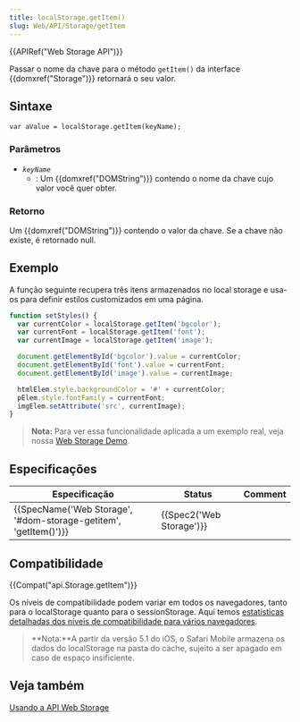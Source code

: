 ```yaml
---
title: localStorage.getItem()
slug: Web/API/Storage/getItem
---
```

{{APIRef("Web Storage API")}}

Passar o nome da chave para o método `getItem()` da interface {{domxref("Storage")}} retornará o seu valor.

## Sintaxe

```
var aValue = localStorage.getItem(keyName);
```

### Parâmetros

- _`keyName`_
  - : Um {{domxref("DOMString")}} contendo o nome da chave cujo valor você quer obter.

### Retorno

Um {{domxref("DOMString")}} contendo o valor da chave. Se a chave não existe, é retornado null.

## Exemplo

A função seguinte recupera três itens armazenados no local storage e usa-os para definir estilos customizados em uma página.

```js
function setStyles() {
  var currentColor = localStorage.getItem('bgcolor');
  var currentFont = localStorage.getItem('font');
  var currentImage = localStorage.getItem('image');

  document.getElementById('bgcolor').value = currentColor;
  document.getElementById('font').value = currentFont;
  document.getElementById('image').value = currentImage;

  htmlElem.style.backgroundColor = '#' + currentColor;
  pElem.style.fontFamily = currentFont;
  imgElem.setAttribute('src', currentImage);
}
```

> **Nota:** Para ver essa funcionalidade aplicada a um exemplo real, veja nossa [Web Storage Demo](https://github.com/mdn/web-storage-demo).

## Especificações

| Especificação                                                                        | Status                           | Comment |
| ------------------------------------------------------------------------------------ | -------------------------------- | ------- |
| {{SpecName('Web Storage', '#dom-storage-getitem', 'getItem()')}} | {{Spec2('Web Storage')}} |         |

## Compatibilidade

{{Compat("api.Storage.getItem")}}

Os níveis de compatibilidade podem variar em todos os navegadores, tanto para o localStorage quanto para o sessionStorage. Aqui temos [estatísticas detalhadas dos níveis de compatibilidade para vários navegadores](http://dev-test.nemikor.com/web-storage/support-test/).

> **Nota:**A partir da versão 5.1 do iOS, o Safari Mobile armazena os dados do localStorage na pasta do cache, sujeito a ser apagado em caso de espaço insificiente.

## Veja também

[Usando a API Web Storage](/pt-BR/docs/Web/API/Web_Storage_API/Using_the_Web_Storage_API)
